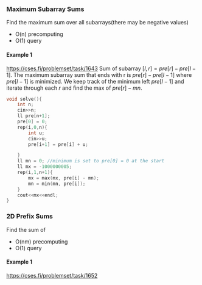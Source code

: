 ### Maximum Subarray Sums
Find the maximum sum over all subarrays(there may be negative values) 
- O(n) precomputing
- O(1) query
#### Example 1 
https://cses.fi/problemset/task/1643
Sum of subarray $[l,r] = pre[r] - pre[l-1].$ The maximum subarray sum that ends with r is $pre[r] - pre[l-1]$ where $pre[l-1]$ is minimized. We keep track of the minimum left $pre[l-1]$ and iterate through each $r$ and find the max of $pre[r] - mn.$
```cpp
void solve(){
    int n;
    cin>>n;
    ll pre[n+1];
    pre[0] = 0;
    rep(i,0,n){
        int u;
        cin>>u;
        pre[i+1] = pre[i] + u;

    }
    ll mn = 0; //minimum is set to pre[0] = 0 at the start
    ll mx = -1000000005;
    rep(i,1,n+1){
        mx = max(mx, pre[i] - mn);
        mn = min(mn, pre[i]);
    }
    cout<<mx<<endl;
}
```

### 2D Prefix Sums
Find the sum of 
- O(nm) precomputing
- O(1) query
#### Example 1
https://cses.fi/problemset/task/1652

